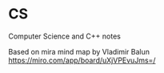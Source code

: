 # CS
Computer Science and C++ notes


Based on mira mind map by Vladimir Balun https://miro.com/app/board/uXjVPEvuJms=/  
